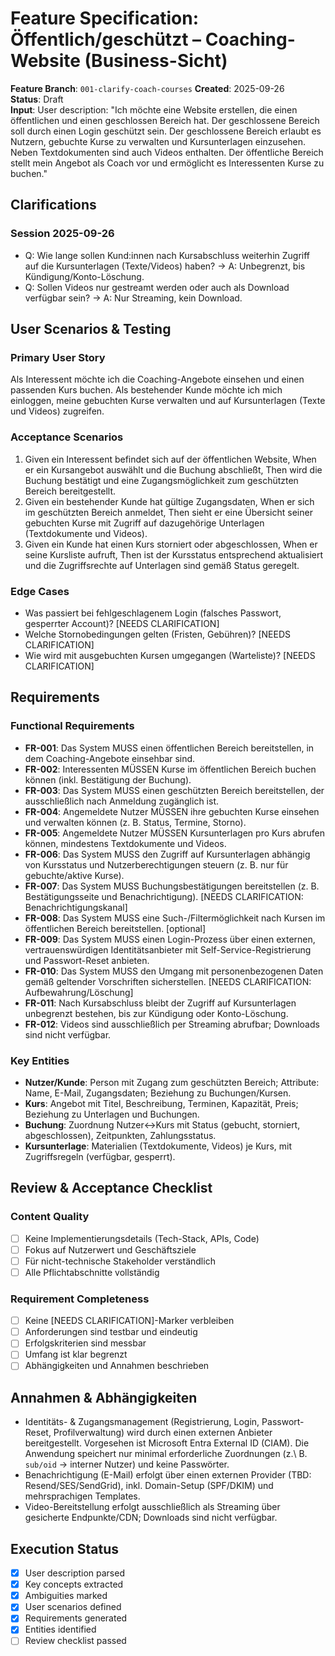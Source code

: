 # Feature Specification: Öffentlich/geschützt – Coaching-Website (Business-Sicht)

**Feature Branch**: `001-clarify-coach-courses`
**Created**: 2025-09-26  
**Status**: Draft  
**Input**: User description: "Ich möchte eine Website erstellen, die einen öffentlichen und einen geschlossen Bereich hat. Der geschlossene Bereich soll durch einen Login geschützt sein. Der geschlossene Bereich erlaubt es Nutzern, gebuchte Kurse zu verwalten und Kursunterlagen einzusehen. Neben Textdokumenten sind auch Videos enthalten.
Der öffentliche Bereich stellt mein Angebot als Coach vor und ermöglicht es Interessenten Kurse zu buchen."

## Clarifications

### Session 2025-09-26

- Q: Wie lange sollen Kund:innen nach Kursabschluss weiterhin Zugriff auf die Kursunterlagen (Texte/Videos) haben? → A: Unbegrenzt, bis Kündigung/Konto-Löschung.
- Q: Sollen Videos nur gestreamt werden oder auch als Download verfügbar sein? → A: Nur Streaming, kein Download.

## User Scenarios & Testing

### Primary User Story

Als Interessent möchte ich die Coaching-Angebote einsehen und einen passenden Kurs buchen. Als bestehender Kunde möchte ich mich einloggen, meine gebuchten Kurse verwalten und auf Kursunterlagen (Texte und Videos) zugreifen.

### Acceptance Scenarios

1. Given ein Interessent befindet sich auf der öffentlichen Website, When er ein Kursangebot auswählt und die Buchung abschließt, Then wird die Buchung bestätigt und eine Zugangsmöglichkeit zum geschützten Bereich bereitgestellt.
1. Given ein bestehender Kunde hat gültige Zugangsdaten, When er sich im geschützten Bereich anmeldet, Then sieht er eine Übersicht seiner gebuchten Kurse mit Zugriff auf dazugehörige Unterlagen (Textdokumente und Videos).
1. Given ein Kunde hat einen Kurs storniert oder abgeschlossen, When er seine Kursliste aufruft, Then ist der Kursstatus entsprechend aktualisiert und die Zugriffsrechte auf Unterlagen sind gemäß Status geregelt.

### Edge Cases

- Was passiert bei fehlgeschlagenem Login (falsches Passwort, gesperrter Account)? [NEEDS CLARIFICATION]
- Welche Stornobedingungen gelten (Fristen, Gebühren)? [NEEDS CLARIFICATION]
- Wie wird mit ausgebuchten Kursen umgegangen (Warteliste)? [NEEDS CLARIFICATION]

## Requirements

### Functional Requirements

- **FR-001**: Das System MUSS einen öffentlichen Bereich bereitstellen, in dem Coaching-Angebote einsehbar sind.
- **FR-002**: Interessenten MÜSSEN Kurse im öffentlichen Bereich buchen können (inkl. Bestätigung der Buchung).
- **FR-003**: Das System MUSS einen geschützten Bereich bereitstellen, der ausschließlich nach Anmeldung zugänglich ist.
- **FR-004**: Angemeldete Nutzer MÜSSEN ihre gebuchten Kurse einsehen und verwalten können (z. B. Status, Termine, Storno).
- **FR-005**: Angemeldete Nutzer MÜSSEN Kursunterlagen pro Kurs abrufen können, mindestens Textdokumente und Videos.
- **FR-006**: Das System MUSS den Zugriff auf Kursunterlagen abhängig von Kursstatus und Nutzerberechtigungen steuern (z. B. nur für gebuchte/aktive Kurse).
- **FR-007**: Das System MUSS Buchungsbestätigungen bereitstellen (z. B. Bestätigungsseite und Benachrichtigung). [NEEDS CLARIFICATION: Benachrichtigungskanal]
- **FR-008**: Das System MUSS eine Such-/Filtermöglichkeit nach Kursen im öffentlichen Bereich bereitstellen. [optional]
- **FR-009**: Das System MUSS einen Login-Prozess über einen externen, vertrauenswürdigen Identitätsanbieter mit Self-Service-Registrierung und Passwort-Reset anbieten.
- **FR-010**: Das System MUSS den Umgang mit personenbezogenen Daten gemäß geltender Vorschriften sicherstellen. [NEEDS CLARIFICATION: Aufbewahrung/Löschung]
- **FR-011**: Nach Kursabschluss bleibt der Zugriff auf Kursunterlagen unbegrenzt bestehen, bis zur Kündigung oder Konto-Löschung.
- **FR-012**: Videos sind ausschließlich per Streaming abrufbar; Downloads sind nicht verfügbar.

### Key Entities

- **Nutzer/Kunde**: Person mit Zugang zum geschützten Bereich; Attribute: Name, E-Mail, Zugangsdaten; Beziehung zu Buchungen/Kursen.
- **Kurs**: Angebot mit Titel, Beschreibung, Terminen, Kapazität, Preis; Beziehung zu Unterlagen und Buchungen.
- **Buchung**: Zuordnung Nutzer↔Kurs mit Status (gebucht, storniert, abgeschlossen), Zeitpunkten, Zahlungsstatus.
- **Kursunterlage**: Materialien (Textdokumente, Videos) je Kurs, mit Zugriffsregeln (verfügbar, gesperrt).

## Review & Acceptance Checklist

### Content Quality

- [ ] Keine Implementierungsdetails (Tech-Stack, APIs, Code)
- [ ] Fokus auf Nutzerwert und Geschäftsziele
- [ ] Für nicht-technische Stakeholder verständlich
- [ ] Alle Pflichtabschnitte vollständig

### Requirement Completeness

- [ ] Keine [NEEDS CLARIFICATION]-Marker verbleiben
- [ ] Anforderungen sind testbar und eindeutig
- [ ] Erfolgskriterien sind messbar
- [ ] Umfang ist klar begrenzt
- [ ] Abhängigkeiten und Annahmen beschrieben

## Annahmen & Abhängigkeiten

- Identitäts- & Zugangsmanagement (Registrierung, Login, Passwort-Reset, Profilverwaltung) wird durch einen externen Anbieter bereitgestellt. Vorgesehen ist Microsoft Entra External ID (CIAM). Die Anwendung speichert nur minimal erforderliche Zuordnungen (z.\ B. `sub/oid` → interner Nutzer) und keine Passwörter.
- Benachrichtigung (E-Mail) erfolgt über einen externen Provider (TBD: Resend/SES/SendGrid), inkl. Domain-Setup (SPF/DKIM) und mehrsprachigen Templates.
- Video-Bereitstellung erfolgt ausschließlich als Streaming über gesicherte Endpunkte/CDN; Downloads sind nicht verfügbar.

## Execution Status

- [x] User description parsed
- [x] Key concepts extracted
- [x] Ambiguities marked
- [x] User scenarios defined
- [x] Requirements generated
- [x] Entities identified
- [ ] Review checklist passed
